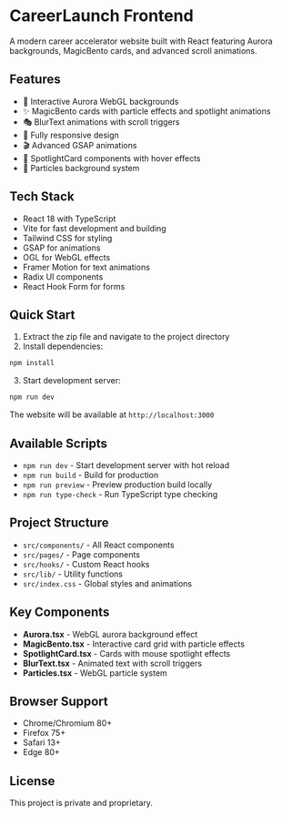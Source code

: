 # CareerLaunch Frontend

A modern career accelerator website built with React featuring Aurora backgrounds, MagicBento cards, and advanced scroll animations.

## Features

- 🎨 Interactive Aurora WebGL backgrounds
- ✨ MagicBento cards with particle effects and spotlight animations
- 🎭 BlurText animations with scroll triggers
- 📱 Fully responsive design
- 🎬 Advanced GSAP animations
- 🎯 SpotlightCard components with hover effects
- 🌟 Particles background system

## Tech Stack

- React 18 with TypeScript
- Vite for fast development and building
- Tailwind CSS for styling
- GSAP for animations
- OGL for WebGL effects
- Framer Motion for text animations
- Radix UI components
- React Hook Form for forms

## Quick Start

1. Extract the zip file and navigate to the project directory
2. Install dependencies:
```bash
npm install
```

3. Start development server:
```bash
npm run dev
```

The website will be available at `http://localhost:3000`

## Available Scripts

- `npm run dev` - Start development server with hot reload
- `npm run build` - Build for production
- `npm run preview` - Preview production build locally
- `npm run type-check` - Run TypeScript type checking

## Project Structure

- `src/components/` - All React components
- `src/pages/` - Page components
- `src/hooks/` - Custom React hooks
- `src/lib/` - Utility functions
- `src/index.css` - Global styles and animations

## Key Components

- **Aurora.tsx** - WebGL aurora background effect
- **MagicBento.tsx** - Interactive card grid with particle effects
- **SpotlightCard.tsx** - Cards with mouse spotlight effects
- **BlurText.tsx** - Animated text with scroll triggers
- **Particles.tsx** - WebGL particle system

## Browser Support

- Chrome/Chromium 80+
- Firefox 75+
- Safari 13+
- Edge 80+

## License

This project is private and proprietary.
